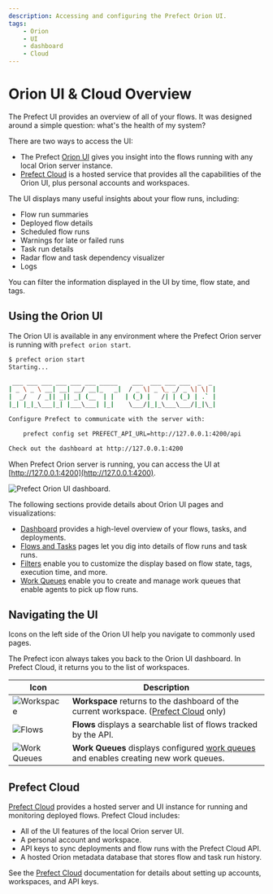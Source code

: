 ```yaml
---
description: Accessing and configuring the Prefect Orion UI.
tags:
    - Orion
    - UI
    - dashboard
    - Cloud
---
```


# Orion UI & Cloud Overview

The Prefect UI provides an overview of all of your flows. It was designed around a simple question: what's the health of my system?

There are two ways to access the UI:

- The Prefect [Orion UI](#using-the-orion-ui) gives you insight into the flows running with any local Orion server instance.
- [Prefect Cloud](/ui/cloud/) is a hosted service that provides all the capabilities of the Orion UI, plus personal accounts and workspaces.

The UI displays many useful insights about your flow runs, including:

- Flow run summaries
- Deployed flow details
- Scheduled flow runs
- Warnings for late or failed runs
- Task run details 
- Radar flow and task dependency visualizer 
- Logs

You can filter the information displayed in the UI by time, flow state, and tags.

## Using the Orion UI

The Orion UI is available in any environment where the Prefect Orion server is running with `prefect orion start`.

```bash
$ prefect orion start
Starting...

 ___ ___ ___ ___ ___ ___ _____    ___  ___ ___ ___  _  _
| _ \ _ \ __| __| __/ __|_   _|  / _ \| _ \_ _/ _ \| \| |
|  _/   / _|| _|| _| (__  | |   | (_) |   /| | (_) | .` |
|_| |_|_\___|_| |___\___| |_|    \___/|_|_\___\___/|_|\_|

Configure Prefect to communicate with the server with:

    prefect config set PREFECT_API_URL=http://127.0.0.1:4200/api

Check out the dashboard at http://127.0.0.1:4200
```

When Prefect Orion server is running, you can access the UI at [http://127.0.0.1:4200](http://127.0.0.1:4200).

![Prefect Orion UI dashboard.](/img/ui/orion-dashboard.png)

The following sections provide details about Orion UI pages and visualizations:

- [Dashboard](/ui/dashboard/) provides a high-level overview of your flows, tasks, and deployments.
- [Flows and Tasks](/ui/flows-and-tasks/) pages let you dig into details of flow runs and task runs.
- [Filters](/ui/filters/) enable you to customize the display based on flow state, tags, execution time, and more.
- [Work Queues](/ui/work-queues/) enable you to create and manage work queues that enable agents to pick up flow runs.

## Navigating the UI

Icons on the left side of the Orion UI help you navigate to commonly used pages.

The Prefect icon always takes you back to the Orion UI dashboard. In Prefect Cloud, it returns you to the list of workspaces.

| Icon | Description |
| --- | --- |
| ![Workspace](/img/ui/workspace-icon.png) | **Workspace** returns to the dashboard of the current workspace. ([Prefect Cloud](#prefect-cloud) only) |
| ![Flows](/img/ui/flows-icon.png) | **Flows** displays a searchable list of flows tracked by the API. |
| ![Work Queues](/img/ui/work-queues-icon.png) | **Work Queues** displays configured [work queues](/ui/work-queues/) and enables creating new work queues. |

## Prefect Cloud

[Prefect Cloud](https://beta.prefect.io) provides a hosted server and UI instance for running and monitoring deployed flows. Prefect Cloud includes:

- All of the UI features of the local Orion server UI.
- A personal account and workspace.
- API keys to sync deployments and flow runs with the Prefect Cloud API.
- A hosted Orion metadata database that stores flow and task run history.

See the [Prefect Cloud](/ui/cloud/) documentation for details about setting up accounts, workspaces, and API keys.